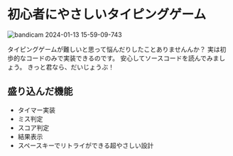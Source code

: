 # 初心者にやさしいタイピングゲーム

![bandicam 2024-01-13 15-59-09-743](https://github.com/naomina121/readme-images/assets/145886100/321acce0-66b7-4576-9309-8dc6364929c3)

タイピングゲームが難しいと思って悩んだりしたことありませんんか？
実は初歩的なコードのみで実装できるのです。
安心してソースコードを読んでみましょう。
きっと君なら、だいじょうぶ！

## 盛り込んだ機能
- タイマー実装
- ミス判定
- スコア判定
- 結果表示
- スペースキーでリトライができる超やさしい設計
